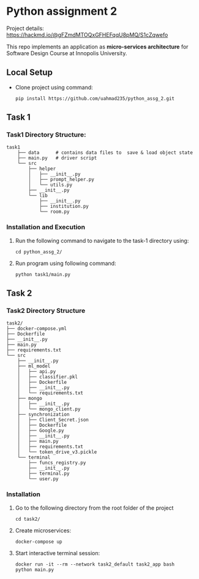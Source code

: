 # Python assignment 2

Project details:
https://hackmd.io/@gFZmdMTOQxGFHEFqqU8pMQ/S1cZqwefo

This repo implements an application as **micro-services architecture** for Software Design Course at Innopolis University.

## Local Setup

* Clone project using command:
   
   ```
   pip install https://github.com/uahmad235/python_assg_2.git
   ```
  

## Task 1

### Task1 Directory Structure:
```
task1
    ├── data      # contains data files to  save & load object state
    ├── main.py   # driver script
    └── src
        ├── helper
        │   ├── __init__.py
        │   ├── prompt_helper.py
        │   └── utils.py
        ├── __init__.py
        └── lib
            ├── __init__.py
            ├── institution.py
            └── room.py
```

### Installation and Execution

1. Run the following command to navigate to the task-1 directory using:

   ```shell
   cd python_assg_2/ 
   ```

2. Run program using following command:

   ```shell
   python task1/main.py
   ```

## Task 2

### Task2 Directory Structure
```
task2/
├── docker-compose.yml
├── Dockerfile
├── __init__.py
├── main.py
├── requirements.txt
└── src
    ├── __init__.py
    ├── ml_model
    │   ├── api.py
    │   ├── classifier.pkl
    │   ├── Dockerfile
    │   ├── __init__.py
    │   └── requirements.txt
    ├── mongo
    │   ├── __init__.py
    │   └── mongo_client.py
    ├── synchronization
    │   ├── Client_Secret.json
    │   ├── Dockerfile
    │   ├── Google.py
    │   ├── __init__.py
    │   ├── main.py
    │   ├── requirements.txt
    │   └── token_drive_v3.pickle
    └── terminal
        ├── funcs_registry.py
        ├── __init__.py
        ├── terminal.py
        └── user.py
```

### Installation

1. Go to the following directory from the root folder of the project

   ```shell
   cd task2/
   ```

2. Create microservices:

   ```shell
   docker-compose up
   ```

3. Start interactive terminal session:

   ```shell
   docker run -it --rm --network task2_default task2_app bash
   python main.py
   ```
